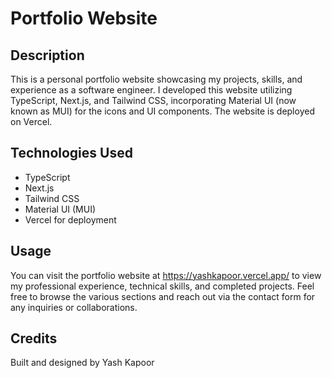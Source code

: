 # Portfolio Website 

## Description
This is a personal portfolio website showcasing my projects, skills, and experience as a software engineer. I developed this website utilizing TypeScript, Next.js, and Tailwind CSS, incorporating Material UI (now known as MUI) for the icons and UI components. The website is deployed on Vercel.

## Technologies Used
- TypeScript
- Next.js
- Tailwind CSS
- Material UI (MUI)
- Vercel for deployment

## Usage 
You can visit the portfolio website at https://yashkapoor.vercel.app/ to view my professional experience, technical skills, and completed projects. Feel free to browse the various sections and reach out via the contact form for any inquiries or collaborations. 

## Credits 
Built and designed by Yash Kapoor

